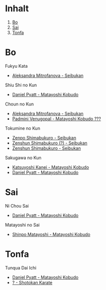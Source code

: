 # Inhalt

1. [Bo](#bo)
2. [Sai](#sai)
3. [Tonfa](#tonfa)

# Bo
Fukyu Kata

* [Aleksandra Mitrofanova - Seibukan](https://www.youtube.com/watch?v=mHCjY79rhVM)

Shiu Shi no Kun

* [Daniel Pyatt - Matayoshi Kobudo](https://www.youtube.com/watch?v=UKqpJccW7uI)

Choun no Kun

* [Aleksandra Mitrofanova - Seibukan](https://www.youtube.com/watch?v=BTSHFMhab7c)
* [Padmini Venugopal - Matayoshi Kobudo ???](https://www.youtube.com/watch?v=GOOswAA3GlA)

Tokumine no Kun

* [Zenpo Shimabukuro - Seibukan](https://www.youtube.com/watch?v=osdMMWnWrMk)
* [Zenshun Shimabukuro (?) - Seibukan](https://www.youtube.com/watch?v=sOzxgFpTsXE)
* [Zenshun Shimabukuro - Seibukan](https://www.youtube.com/watch?v=gN-U5VqmbqA)

Sakugawa no Kun

* [Katsuyoshi Kanei - Matayoshi Kobudo](https://www.youtube.com/watch?v=YSJAcnN99f8)
* [Daniel Pyatt - Matayoshi Kobudo](https://www.youtube.com/watch?v=nMhY9FnfBdY)

# Sai
Ni Chou Sai

* [Daniel Pyatt - Matayoshi Kobudo](https://www.youtube.com/watch?v=Q231T-ao2P8)

Matayoshi no Sai

* [Shinpo Matayoshi - Matayoshi Kobudo](https://www.youtube.com/watch?v=V8cpyWQs-YI)

# Tonfa
Tunqua Dai Ichi

* [Daniel Pyatt - Matayoshi Kobudo](https://www.youtube.com/watch?v=SH1b8f2Ca8o)
* [? - Shotokan Karate](https://www.youtube.com/watch?v=FYuKKwsRpAc&t=35s)